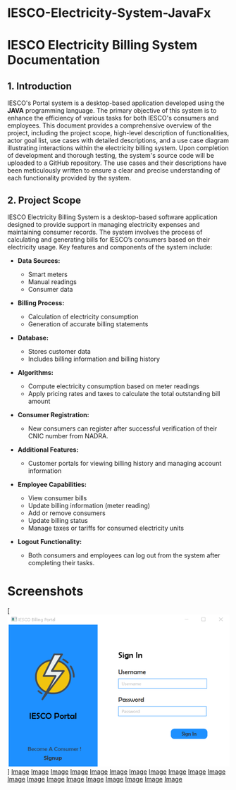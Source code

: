 # IESCO-Electricity-System-JavaFx

# IESCO Electricity Billing System Documentation

## 1. Introduction

IESCO's Portal system is a desktop-based application developed using the **JAVA** programming language. The primary objective of this system is to enhance the efficiency of various tasks for both IESCO's consumers and employees. This document provides a comprehensive overview of the project, including the project scope, high-level description of functionalities, actor goal list, use cases with detailed descriptions, and a use case diagram illustrating interactions within the electricity billing system. Upon completion of development and thorough testing, the system's source code will be uploaded to a GitHub repository. The use cases and their descriptions have been meticulously written to ensure a clear and precise understanding of each functionality provided by the system.

## 2. Project Scope

IESCO Electricity Billing System is a desktop-based software application designed to provide support in managing electricity expenses and maintaining consumer records. The system involves the process of calculating and generating bills for IESCO’s consumers based on their electricity usage. Key features and components of the system include:

- **Data Sources:**
  - Smart meters
  - Manual readings
  - Consumer data

- **Billing Process:**
  - Calculation of electricity consumption
  - Generation of accurate billing statements

- **Database:**
  - Stores customer data
  - Includes billing information and billing history

- **Algorithms:**
  - Compute electricity consumption based on meter readings
  - Apply pricing rates and taxes to calculate the total outstanding bill amount

- **Consumer Registration:**
  - New consumers can register after successful verification of their CNIC number from NADRA.

- **Additional Features:**
  - Customer portals for viewing billing history and managing account information

- **Employee Capabilities:**
  - View consumer bills
  - Update billing information (meter reading)
  - Add or remove consumers
  - Update billing status
  - Manage taxes or tariffs for consumed electricity units

- **Logout Functionality:**
  - Both consumers and employees can log out from the system after completing their tasks.
 
# Screenshots

[![Image](pictures/1.PNG)]
[Image](pictures/1.PNG)
[Image](2.PNG)
[Image](3.PNG)
[Image](4.PNG)
[Image](5.PNG)
[Image](6.PNG)
[Image](7.PNG)
[Image](8.PNG)
[Image](9.PNG)
[Image](10.PNG)
[Image](11.PNG)
[Image](12.PNG)
[Image](13.PNG)
[Image](14.PNG)
[Image](15.PNG)
[Image](16.PNG)
[Image](17.PNG)
[Image](18.PNG)
[Image](19.PNG)
[Image](20.PNG)
